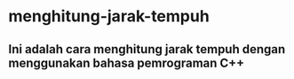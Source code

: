 # menghitung-jarak-tempuh

## Ini adalah cara menghitung jarak tempuh dengan menggunakan bahasa pemrograman C++
